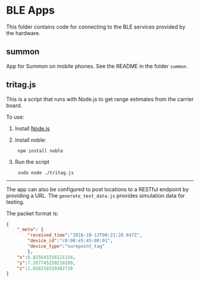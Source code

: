 BLE Apps
========

This folder contains code for connecting to the BLE services provided
by the hardware.


summon
-------------

App for Summon on mobile phones. See the README in the folder `summon`.


tritag.js
---------

This is a script that runs with Node.js to get range estimates
from the carrier board.

To use:

1. Install [Node.js](https://nodejs.org/en/download/)
2. Install noble:

        npm install noble

3. Run the script

        sudo node ./tritag.js

--------

The app can also be configured to post locations to a RESTful endpoint by providing a URL.
The `generate_test_data.js` provides simulation data for testing.

The packet format is:
```json
{
    "_meta": {
        "received_time":"2016-10-13T00:21:28.647Z",
        "device_id":"c0:98:e5:45:00:01",
        "device_type":"surepoint_tag"
        },
    "x":6.825641556121154,
    "y":7.267745259210209,
    "z":1.818158319382718
}
```



